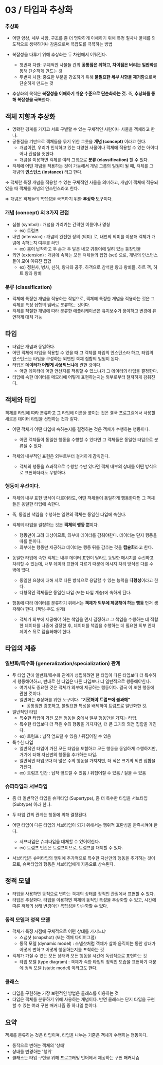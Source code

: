 # 03 / 타입과 추상화

### 추상화

- 어떤 양상, 세부 사항, 구조를 좀 더 명확하게 이해하기 위해 특정 절차나 물체를 의도적으로 생략하거나 감춤으로써 복잡도를 극복하는 방법
- 복잡성을 다루기 위해 추상화는 두 차원에서 이뤄진다.
  - 첫번째 차원: 구체적인 사물들 간의 **공통점은 취하고, 차이점은 버리는 일반화**를 통해 단순하게 만드는 것
  - 두번째 차원: 중요한 부분을 강조하기 위해 **불필요한 세부 사항을 제거함**으로써 단순하게 만드는 것

- 추상화의 목적은 **복잡성을 이해하기 쉬운 수준으로 단순화하는 것.** 즉, **추상화를 통해 복잡성을 극복**한다.

## 객체 지향과 추상화

- 명확한 경계를 가지고 서로 구별할 수 있는 구체적인 사람이나 사물을 객체라고 한다.
- 공통점을 기반으로 객체들을 묶기 위한 그릇을 **개념 (concept)** 이라고 한다.
  - 개념이란, 우리가 인식하고 있는 다양한 사물이나 객체에 적용할 수 있는 아이디어나 관념을 뜻한다.
  - 개념을 이용하면 객체를 여러 그룹으로 **분류 (classification)** 할 수 있다.
- 객체에 어떤 개념을 적용하는 것이 가능해서 개념 그룹의 일원이 될 때, 객체를 그 개념의 **인스턴스 (instance)** 라고 한다.

⇒ 객체란 특정 개념을 적용할 수 있는 구체적인 사물을 의미하고, 개념이 객체에 적용되었을 때 객체를 개념의 인스턴스라고 한다.

⇒ 개념은 객체들의 복잡성을 극복하기 위한 **추상화 도구**이다.

### 개념 (concept) 의 3가지 관점

- 심볼 (symbol) : 개념을 가리키는 간략한 이름이나 명칭
  - ex) 트럼프
- 내연 (intension) : 개념의 완전한 정의 (의미) 로, 내연의 의미를 이용해 객체가 개념에 속하는지 여부를 확인
  - ex) 몸이 납작하고 두 손과 두 발은 네모 귀퉁이에 달려 있는 등장인물
- 외연 (extension) : 개념에 속하는 모든 객체들의 집합 (set) 으로, 개념의 인스턴스들이 모여 이뤄진 집합
  - ex) 정원사, 병사, 신하, 왕자와 공주, 하객으로 참석한 왕과 왕비들, 하트 잭, 하트 왕과 왕비

### 분류 (classification)

- 객체에 특정한 개념을 적용하는 작업으로, 객체에 특정한 개념을 적용하는 것은 그 객체를 특정 집합의 멤버로 분류하는 것이다.
- 객체를 적절한 개념에 따라 분류한 애플리케이션은 유지보수가 용이하고 변경에 유연하게 대처 가능

## 타입

- 타입은 개념과 동일하다. 
- 어떤 객체에 타입을 적용할 수 있을 때 그 객체를 타입의 인스턴스라 하고, 타입의 인스턴스는 타입을 구성하는 외연인 객체 집합의 일원이 된다.
- 타입은 **데이터가 어떻게 사용되느냐**에 관한 것이다.
  - 어떤 데이터에 어떤 연산자를 적용할 수 있느냐가 그 데이터의 타입을 결정한다.
- 타입에 속한 데이터를 메모리에 어떻게 표현하는지는 외부로부터 철저하게 감춰진다.

## 객체와 타입

객체를 타입에 따라 분류하고 그 타입에 이름을 붙이는 것은 결국 프로그램에서 사용할 새로운 데이터 타입을 선언하는 것과 같다.

- 어떤 객체가 어떤 타입에 속하는지를 결정하는 것은 객체가 수행하는 행동이다.
  - 어떤 객체들이 동일한 행동을 수행할 수 있다면 그 객체들은 동일한 타입으로 분류될 수 있다.

- 객체의 내부적인 표현은 외부로부터 철저하게 감춰진다.
  - 객체의 행동을 효과적으로 수행할 수만 있다면 객체 내부의 상태를 어떤 방식으로 표현하더라도 무방하다.

### 행동이 우선이다.

- 객체의 내부 표현 방식이 다르더라도, 어떤 객체들이 동일하게 행동한다면 그 객체들은 동일한 타입에 속한다.
- 즉, 동일한 책임을 수행하는 일련의 객체는 동일한 타입에 속한다.
- 객체의 타입을 결정하는 것은 **객체의 행동 뿐**이다.
  - 행동만이 고려 대상이므로, 외부에 데이터를 감춰야한다. 데이터는 단지 행동을 따를 뿐이다.
  - 외부에는 행동만 제공하고 데이터는 행동 뒤를 감추는 것을 **캡슐화**라고 한다.

- 동일한 타입에 속한 객체는 내부 데이터 표현이 달라도 동일한 메시지를 수신하고 처리할 수 있는데, 내부 데이터 표현이 다르기 때문에 메시지 처리 방식은 다를 수 밖에 없다. 
  - 동일한 요청에 대해 서로 다른 방식으로 응답할 수 있는 능력을 **다형성**이라고 한다.
  - 다형적인 객체들은 동일한 타입 (또는 타입 계층)에 속하게 된다.
- 행동에 따라 데이터를 분류하기 위해서는 **객체가 외부에 제공해야 하는 행동** 먼저 생각해야 한다. (책임-주도 설계)
  - 객체가 외부에 제공해야 하는 책임을 먼저 결정하고 그 책임을 수행하는 데 적합한 데이터를 나중에 결정한 후, 데이터를 책임을 수행하는 데 필요한 외부 인터페이스 뒤로 캡슐화해야 한다. 

## 타입의 계층

### 일반화/특수화 (generalization/specialization) 관계

- 두 타입 간에 일반화/특수화 관계가 성립하려면 한 타입이 다른 타입보다 더 특수하게 행동해야하고, 반대로 한 타입은 다른 타입보다 더 일반적으로 행동해야한다.
  - 여기서도 중요한 것은 객체가 외부에 제공하는 행동이다. 결국 이 또한 행동에 관한 것이다.
  - 일반화는 추상화를 위한 도구이다. **"기껏해야 트럼프에 불과해"**
    - 공통점만 강조하고, 불필요한 특성을 배제하여 트럼프로 일반화한 것.
- 일반적인 타입
  - 특수한 타입이 가진 모든 행동들 중에서 일부 행동만을 가지는 타입. 
  - 특수한 타입보다 더 적은 수의 행동을 가지지만, 더 큰 크기의 외연 집합을 가진다.
  - ex) 트럼프 : 납작 엎드릴 수 있음 / 뒤집어질 수 있음
- 특수한 타입
  - 일반적인 타입이 가진 모든 타입을 포함하고 모든 행동을 동일하게 수행하지만, 거기에 더해 자신만의 행동을 추가하는 타입. 
  - 일반적인 타입보다 더 많은 수의 행동을 가지지만, 더 적은 크기의 외연 집합을 가진다.
  - ex) 트럼프 인간 : 납작 엎드릴 수 있음 / 뒤집어질 수 있음 / 걸을 수 있음

### 슈퍼타입과 서브타입

- 좀 더 일반적인 타입을 슈퍼타입 (Supertype), 좀 더 특수한 타입을 서브타입 (Subtype) 이라 한다.
- 두 타입 간의 관계는 행동에 의해 결정된다.
- 어떤 타입이 다른 타입의 서브타입이 되기 위해서는 행위적 호환성을 만족시켜야 한다.
  - 서브타입은 슈퍼타입을 대체할 수 있어야한다.
  - ex) 트럼프 인간은 트럼프이므로, 트럼프를 대체할 수 있다.

- 서브타입은 슈퍼타입의 행위에 추가적으로 특수한 자신만의 행동을 추가하는 것이므로, 슈퍼타입의 행동은 서브타입에게 자동으로 상속된다.

## 정적 모델

- 타입을 사용하면 동적으로 변하는 객체의 상태를 정적인 관점에서 표현할 수 있다.
- 타입은 추상화다. 타입을 이용하면 객체의 동적인 특성을 추상화할 수 있고, 시간에 따른 객체의 상태 변경이란 복잡성을 단순화할 수 있다.

### 동적 모델과 정적 모델

- 객체가 특정 시점에 구체적으로 어떤 상태를 가지느냐
  - 스냅샷 (snapshot) (또는 객체 다이어그램)
  - 동적 모델 (dynamic model) : 스냅샷처럼 객체가 살아 움직이는 동안 상태가 어떻게 변하고 어떻게 행동하는지를 포착하는 것
- 객체가 가질 수 있는 모든 상태와 모든 행동을 시간에 독립적으로 표현하는 것
  - 타입 모델 (type diagram) : 객체가 속한 타입의 정적인 모습을 표현하기 때문에 정적 모델 (static model) 이라고도 한다.

### 클래스

- 타입을 구현하는 가장 보편적인 방법은 클래스를 이용하는 것
- 타입은 객체를 분류하기 위해 사용하는 개념이다. 반면 클래스는 단지 타입을 구현할 수 있는 여러 구현 매커니즘 중 하나일 뿐이다.

## 요약

객체를 분류하는 것은 타입이며, 타입을 나누는 기준은 객체가 수행하는 행동이다.

- 동적으로 변하는 객체의 '상태'
- 상태를 변경하는 '행위'
- 클래스는 타입 구현을 위해 프로그래밍 언어에서 제공하는 구현 매커니즘
